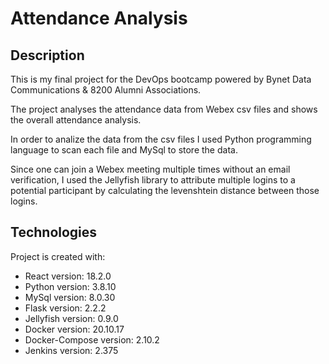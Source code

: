 # Attendance Analysis

## Description

This is my final project for the DevOps bootcamp powered by Bynet Data Communications & 8200 Alumni Associations.

The project analyses the attendance data from Webex csv files and shows the overall attendance analysis.

In order to analize the data from the csv files I used Python programming language to scan each file and MySql to store the data.

Since one can join a Webex meeting multiple times without an email verification, I used the Jellyfish library to attribute multiple logins to a potential participant by calculating the levenshtein distance between those logins.

## Technologies

Project is created with:
* React version: 18.2.0
* Python version: 3.8.10
* MySql version: 8.0.30
* Flask version: 2.2.2
* Jellyfish version: 0.9.0
* Docker version: 20.10.17
* Docker-Compose version: 2.10.2
* Jenkins version: 2.375


